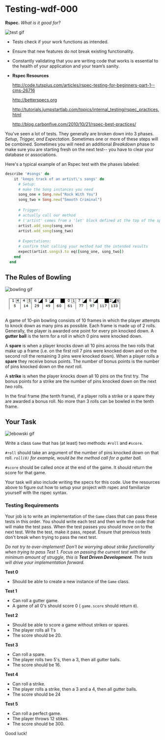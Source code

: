 # Testing-wdf-000
 **Rspec.** *What is it good for?*

 ![test gif](http://i.giphy.com/geozuBY5Y6cXm.gif)

- Tests check if your work functions as intended.
- Ensure that new features do not break existing functionality.
- Constantly validating that you are writing code that works is essential to the health of your application and your team’s sanity.
- **Rspec Resources**

    http://code.tutsplus.com/articles/rspec-testing-for-beginners-part-1--cms-26716

    http://betterspecs.org

    http://tutorials.jumpstartlab.com/topics/internal_testing/rspec_practices.html

    http://blog.carbonfive.com/2010/10/21/rspec-best-practices/



You've seen a lot of tests. They generally are broken down into 3 phases. *Setup, Trigger, and Expectation*.  Sometimes one or more of these steps will be combined. Sometimes you will need an additional *Breakdown* phase to make sure you are starting fresh on the next test-- you have to clear your database or associations.

Here's a typical example of an Rspec test with the phases labeled:
```ruby
describe '#songs' do
    it 'keeps track of an artist\'s songs' do
      # Setup:
      # make the Song instances you need
      song_one = Song.new("Rock With You")
      song_two = Song.new("Smooth Criminal")

      # Trigger:
      # actually call our method
      # ('artist' comes from a 'let' block defined at the top of the spec.)
      artist.add_song(song_one)
      artist.add_song(song_two)

      # Expectations:
      # confirm that calling your method had the intended results
      expect(artist.songs).to eq([song_one, song_two])
    end
  end
```



## The Rules of Bowling ##

![bowling gif](http://i.giphy.com/ADrhl0KuYglYA.gif)

![score png](images/score.png)

A game of 10-pin bowling consists of 10 frames in which the player attempts to knock down as many pins as possible.  Each frame is made up of 2 rolls.  Generally, the player is awarded one point for every pin knocked down. A **gutter ball** is the term for a roll in which 0 pins were knocked down.

A **spare** is when a player knocks down all 10 pins across the two rolls that make up a frame (i.e. on the first roll 7 pins were knocked down and on the second roll the remaining 3 pins were knocked down).  When a player rolls a **spare** they receive bonus points.  The number of bonus points is the number of pins knocked down on the *next* roll.

A **strike** is when the player knocks down all 10 pins on the first try.  The bonus points for a strike are the number of pins knocked down on the next *two* rolls.

In the final frame (the tenth frame), if a player rolls a strike or a spare they are awarded a bonus roll. No more than 3 rolls can be bowled in the tenth frame.

## Your Task ##

![lebowski gif](http://i.giphy.com/ZrxKPdRcLKAfe.gif)

Write a class `Game` that has (at least) two methods: `#roll` and `#score`.

`#roll` should take an argument of the number of pins knocked down on that roll.
*`roll(0)` for example, would be the method call for a gutter ball.*

`#score` should be called once at the end of the game. It should return the score for that game.

Your task will also include writing the specs for this code.  Use the resources above to figure out how to setup your project with rspec and familiarize yourself with the rspec syntax.

### Testing Requirements ###

Your job is to write an implementation of the `Game` class that can pass these tests in this order.  You should write each test and then write the code that will make the test pass.  When the test passes you should move on to the next test. Write the test, make it pass, repeat. Ensure that previous tests don't break when trying to pass the next test.

*Do not try to over-implement! Don't be worrying about strike functionality when trying to pass Test 1. Focus on passing the current test with the minimum amount of struggle, this is __Test Driven Development__. The tests will drive your implementation forward.*  


**Test 0**
- Should be able to create a new instance of the `Game` class.

**Test 1**
- Can roll a gutter game.
- A game of all 0's should score 0 ( `game.score` should return `0`).

**Test 2**
- Should be able to score a game without strikes or spares.
- The player rolls all 1's
- The score should be 20.

**Test 3**
- Can roll a spare.
- The player rolls two 5's, then a 3, then all gutter balls.
- The score should be 16.

**Test 4**
- Can roll a strike.
- The player rolls a strike, then a 3 and a 4, then all gutter balls.
- The score should be 24

**Test 5**
- Can roll a perfect game.
- The player throws 12 stikes.
- The score should be 300.

Good luck!
